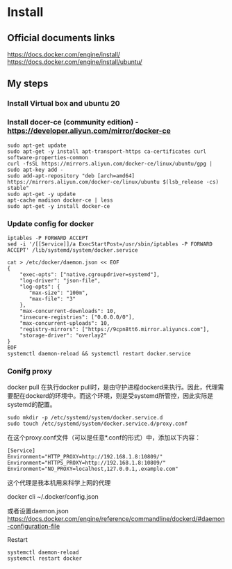 # Install
## Official documents links
https://docs.docker.com/engine/install/
https://docs.docker.com/engine/install/ubuntu/

## My steps

### Install Virtual box and ubuntu 20

### Install docer-ce (community edition) - https://developer.aliyun.com/mirror/docker-ce

```shell
sudo apt-get update
sudo apt-get -y install apt-transport-https ca-certificates curl software-properties-common
curl -fsSL https://mirrors.aliyun.com/docker-ce/linux/ubuntu/gpg | sudo apt-key add -
sudo add-apt-repository "deb [arch=amd64] https://mirrors.aliyun.com/docker-ce/linux/ubuntu $(lsb_release -cs) stable"
sudo apt-get -y update
apt-cache madison docker-ce | less
sudo apt-get -y install docker-ce
```
### Update config for docker

```shell
iptables -P FORWARD ACCEPT
sed -i '/[[Service]]/a ExecStartPost=/usr/sbin/iptables -P FORWARD ACCEPT' /lib/systemd/system/docker.service
```

```shell
cat > /etc/docker/daemon.json << EOF
{
    "exec-opts": ["native.cgroupdriver=systemd"],
    "log-driver": "json-file",
    "log-opts": {
       "max-size": "100m",
       "max-file": "3"
    },
    "max-concurrent-downloads": 10,
    "insecure-registries": ["0.0.0.0/0"],
    "max-concurrent-uploads": 10,
    "registry-mirrors": ["https://9cpn8tt6.mirror.aliyuncs.com"],
    "storage-driver": "overlay2"
}
EOF
systemctl daemon-reload && systemctl restart docker.service
```

### Conifg proxy
docker pull
在执行docker pull时，是由守护进程dockerd来执行。因此，代理需要配在dockerd的环境中。而这个环境，则是受systemd所管控，因此实际是systemd的配置。
```shell
sudo mkdir -p /etc/systemd/system/docker.service.d
sudo touch /etc/systemd/system/docker.service.d/proxy.conf
```
在这个proxy.conf文件（可以是任意*.conf的形式）中，添加以下内容：
```shell
[Service]
Environment="HTTP_PROXY=http://192.168.1.8:10809/"
Environment="HTTPS_PROXY=http://192.168.1.8:10809/"
Environment="NO_PROXY=localhost,127.0.0.1,.example.com"
```
这个代理是我本机用来科学上网的代理

docker cli
~/.docker/config.json

或者设置daemon.json
https://docs.docker.com/engine/reference/commandline/dockerd/#daemon-configuration-file

Restart
```shell
systemctl daemon-reload
systemctl restart docker
```

